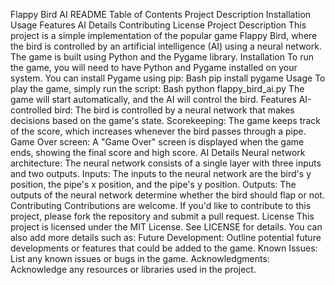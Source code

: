 Flappy Bird AI README
Table of Contents
Project Description
Installation
Usage
Features
AI Details
Contributing
License
Project Description
This project is a simple implementation of the popular game Flappy Bird, where the bird is controlled by an artificial intelligence (AI) using a neural network. The game is built using Python and the Pygame library.
Installation
To run the game, you will need to have Python and Pygame installed on your system. You can install Pygame using pip:
Bash
pip install pygame
Usage
To play the game, simply run the script:
Bash
python flappy_bird_ai.py
The game will start automatically, and the AI will control the bird.
Features
AI-controlled bird: The bird is controlled by a neural network that makes decisions based on the game's state.
Scorekeeping: The game keeps track of the score, which increases whenever the bird passes through a pipe.
Game Over screen: A "Game Over" screen is displayed when the game ends, showing the final score and high score.
AI Details
Neural network architecture: The neural network consists of a single layer with three inputs and two outputs.
Inputs: The inputs to the neural network are the bird's y position, the pipe's x position, and the pipe's y position.
Outputs: The outputs of the neural network determine whether the bird should flap or not.
Contributing
Contributions are welcome. If you'd like to contribute to this project, please fork the repository and submit a pull request.
License
This project is licensed under the MIT License. See LICENSE for details.
You can also add more details such as:
Future Development: Outline potential future developments or features that could be added to the game.
Known Issues: List any known issues or bugs in the game.
Acknowledgments: Acknowledge any resources or libraries used in the project.